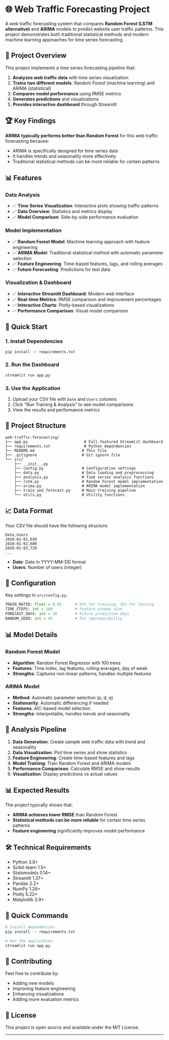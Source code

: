 # 🌐 Web Traffic Forecasting Project

A web traffic forecasting system that compares **Random Forest (LSTM alternative)** and **ARIMA** models to predict website user traffic patterns. This project demonstrates both traditional statistical methods and modern machine learning approaches for time series forecasting.

## 🎯 Project Overview

This project implements a time series forecasting pipeline that:

1. **Analyzes web traffic data** with time series visualization
2. **Trains two different models**: Random Forest (machine learning) and ARIMA (statistical)
3. **Compares model performance** using RMSE metrics
4. **Generates predictions** and visualizations
5. **Provides interactive dashboard** through Streamlit

## 🏆 Key Findings

**ARIMA typically performs better than Random Forest** for this web traffic forecasting because:
- ARIMA is specifically designed for time series data
- It handles trends and seasonality more effectively
- Traditional statistical methods can be more reliable for certain patterns

## 📊 Features

### Data Analysis
- ✅ **Time Series Visualization**: Interactive plots showing traffic patterns
- ✅ **Data Overview**: Statistics and metrics display
- ✅ **Model Comparison**: Side-by-side performance evaluation

### Model Implementation
- ✅ **Random Forest Model**: Machine learning approach with feature engineering
- ✅ **ARIMA Model**: Traditional statistical method with automatic parameter selection
- ✅ **Feature Engineering**: Time-based features, lags, and rolling averages
- ✅ **Future Forecasting**: Predictions for test data

### Visualization & Dashboard
- ✅ **Interactive Streamlit Dashboard**: Modern web interface
- ✅ **Real-time Metrics**: RMSE comparison and improvement percentages
- ✅ **Interactive Charts**: Plotly-based visualizations
- ✅ **Performance Comparison**: Visual model comparison

## 🚀 Quick Start

### 1. Install Dependencies
```bash
pip install -r requirements.txt
```

### 2. Run the Dashboard
```bash
streamlit run app.py
```

### 3. Use the Application
1. Upload your CSV file with `Date` and `Users` columns
2. Click "Run Training & Analysis" to see model comparisons
3. View the results and performance metrics

## 📁 Project Structure

```
web-traffic-forecasting/
├── app.py                         # Full-featured Streamlit dashboard
├── requirements.txt               # Python dependencies
├── README.md                     # This file
├── .gitignore                    # Git ignore file
└── src/
    ├── __init__.py
    ├── config.py                 # Configuration settings
    ├── data.py                   # Data loading and preprocessing
    ├── analysis.py               # Time series analysis functions
    ├── lstm.py                   # Random Forest model implementation
    ├── arima.py                  # ARIMA model implementation
    ├── train_and_forecast.py     # Main training pipeline
    └── utils.py                  # Utility functions
```

## 📈 Data Format

Your CSV file should have the following structure:

```csv
Date,Users
2020-01-01,650
2020-01-02,680
2020-01-03,720
...
```

- **Date**: Date in YYYY-MM-DD format
- **Users**: Number of users (integer)

## 🔧 Configuration

Key settings in `src/config.py`:

```python
TRAIN_RATIO: float = 0.65      # 65% for training, 35% for testing
TIME_STEPS: int = 100          # Feature window size
FORECAST_DAYS: int = 30        # Future prediction days
RANDOM_SEED: int = 42          # For reproducibility
```

## 📊 Model Details

### Random Forest Model
- **Algorithm**: Random Forest Regressor with 100 trees
- **Features**: Time index, lag features, rolling averages, day of week
- **Strengths**: Captures non-linear patterns, handles multiple features

### ARIMA Model
- **Method**: Automatic parameter selection (p, d, q)
- **Stationarity**: Automatic differencing if needed
- **Features**: AIC-based model selection
- **Strengths**: Interpretable, handles trends and seasonality

## 🎯 Analysis Pipeline

1. **Data Generation**: Create sample web traffic data with trend and seasonality
2. **Data Visualization**: Plot time series and show statistics
3. **Feature Engineering**: Create time-based features and lags
4. **Model Training**: Train Random Forest and ARIMA models
5. **Performance Comparison**: Calculate RMSE and show results
6. **Visualization**: Display predictions vs actual values

## 📊 Expected Results

The project typically shows that:
- **ARIMA achieves lower RMSE** than Random Forest
- **Statistical methods can be more reliable** for certain time series patterns
- **Feature engineering** significantly improves model performance

## 🛠️ Technical Requirements

- Python 3.8+
- Scikit-learn 1.5+
- Statsmodels 0.14+
- Streamlit 1.37+
- Pandas 2.2+
- NumPy 1.26+
- Plotly 5.22+
- Matplotlib 3.9+

## 🚀 Quick Commands

```bash
# Install dependencies
pip install -r requirements.txt

# Run the application
streamlit run app.py
```

## 🤝 Contributing

Feel free to contribute by:
- Adding new models
- Improving feature engineering
- Enhancing visualizations
- Adding more evaluation metrics

## 📝 License

This project is open source and available under the MIT License.

---
